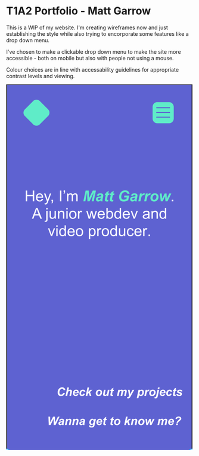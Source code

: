# T1A2 Portfolio - Matt Garrow

This is a WIP of my website. I'm creating wireframes now and just establishing the style while also trying to encorporate some features like a drop down menu.

I've chosen to make a clickable drop down menu to make the site more accessible - both on mobile but also with people not using a mouse.

Colour choices are in line with accessability guidelines for appropriate contrast levels and viewing.

![Wireframe WIP](./images/WIP%20Index%20wireframe.png)
